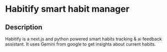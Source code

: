 # Habitify smart habit manager

## Description

Habitify is a next.js and python powered smart habits tracking & ai feedback assistant. It uses Gemini from google to get insights about current habits.
